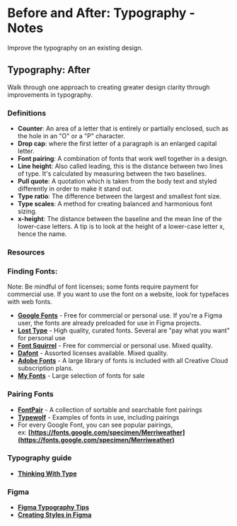 # Before and After: Typography - Notes

Improve the typography on an existing design.

## Typography: After

Walk through one approach to creating greater design clarity through improvements in typography.

### **Definitions**

- **Counter**: An area of a letter that is entirely or partially enclosed, such as the hole in an "O" or a "P" character.
- **Drop cap**: where the first letter of a paragraph is an enlarged capital letter.
- **Font pairing**: A combination of fonts that work well together in a design.
- **Line height**: Also called leading, this is the distance between two lines of type. It's calculated by measuring between the two baselines.
- **Pull quote**: A quotation which is taken from the body text and styled differently in order to make it stand out.
- **Type ratio**: The difference between the largest and smallest font size.
- **Type scales**: A method for creating balanced and harmonious font sizing.
- **x-height**: The distance between the baseline and the mean line of the lower-case letters. A tip is to look at the height of a lower-case letter x, hence the name.

### **Resources**

### **Finding Fonts:**

Note: Be mindful of font licenses; some fonts require payment for commercial use. If you want to use the font on a website, look for typefaces with web fonts.

- **[Google Fonts](https://fonts.google.com/)** - Free for commercial or personal use. If you're a Figma user, the fonts are already preloaded for use in Figma projects.
- **[Lost Type](http://www.losttype.com/)** - High quality, curated fonts. Several are "pay what you want" for personal use
- **[Font Squirrel](https://www.fontsquirrel.com/)** - Free for commercial or personal use. Mixed quality.
- **[Dafont](https://www.dafont.com/)** - Assorted licenses available. Mixed quality.
- **[Adobe Fonts](https://fonts.adobe.com/)** - A large library of fonts is included with all Creative Cloud subscription plans.
- **[My Fonts](https://www.myfonts.com/)** - Large selection of fonts for sale

### **Pairing Fonts**

- **[FontPair](https://fontpair.co/)** - A collection of sortable and searchable font pairings
- **[Typewolf](https://www.typewolf.com/)** - Examples of fonts in use, including pairings
- For every Google Font, you can see popular pairings, ex: **[https://fonts.google.com/specimen/Merriweather](https://fonts.google.com/specimen/Merriweather)**

### **Typography guide**

- **[Thinking With Type](http://thinkingwithtype.com/)**

### **Figma**

- **[Figma Typography Tips](https://www.figma.com/resources/learn-design/typography/)**
- **[Creating Styles in Figma](https://www.youtube.com/watch?v=gtQ_A3imzsg&feature=youtu.be)**
